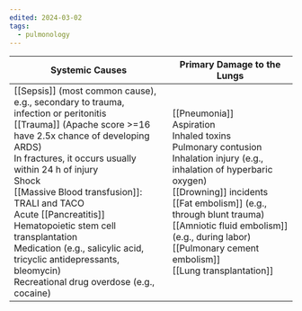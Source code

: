 ```yaml
---
edited: 2024-03-02
tags:
  - pulmonology
---
```


| Systemic Causes                                                                                                                                                                                                                                                                                                                                                                                                                                                               | Primary Damage to the Lungs                                                                                                                                                                                                                                                                                                   |
| ----------------------------------------------------------------------------------------------------------------------------------------------------------------------------------------------------------------------------------------------------------------------------------------------------------------------------------------------------------------------------------------------------------------------------------------------------------------------------- | ----------------------------------------------------------------------------------------------------------------------------------------------------------------------------------------------------------------------------------------------------------------------------------------------------------------------------- |
| [[Sepsis]] (most common cause), e.g., secondary to trauma, infection or peritonitis<br>[[Trauma]] (Apache score >=16 have 2.5x chance of developing ARDS)<br>   In fractures, it occurs usually within 24 h of injury<br>Shock<br>[[Massive Blood transfusion]]: TRALI and TACO<br>Acute [[Pancreatitis]]<br>Hematopoietic stem cell transplantation<br>Medication (e.g., salicylic acid, tricyclic antidepressants, bleomycin)<br>Recreational drug overdose (e.g., cocaine) | [[Pneumonia]]<br>Aspiration<br>Inhaled toxins<br>Pulmonary contusion<br>Inhalation injury (e.g., inhalation of hyperbaric oxygen)<br>[[Drowning]] incidents<br>[[Fat embolism]] (e.g., through blunt trauma)<br>[[Amniotic fluid embolism]] (e.g., during labor)<br>[[Pulmonary cement embolism]]<br>[[Lung transplantation]] |

